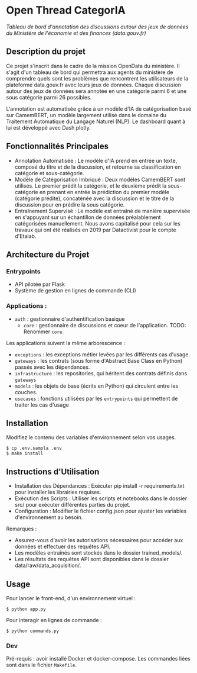 # Open Thread CategorIA

_Tableau de bord d'annotation des discussions autour des jeux de données du Ministère de l'économie et des
finances (data.gouv.fr)_

## Description du projet

Ce projet s'inscrit dans le cadre de la mission OpenData du ministère.
Il s'agit d'un tableau de bord qui permettra aux agents du ministère de comprendre quels sont les problèmes que
rencontrent les utilisateurs de la plateforme data.gouv.fr avec leurs jeux de données.
Chaque discussion autour des jeux de données sera annotée en une catégorie parmi 6 et une sous catégorie parmi 26
possibles.

L'annotation est automatisée grâce à un modèle d'IA de catégorisation basé sur CamemBERT, un modèle largement utilisé
dans le domaine du Traitement Automatique du Langage Naturel (NLP).
Le dashboard quant à lui est développé avec Dash plotly.

## Fonctionnalités Principales

- Annotation Automatisée : Le modèle d'IA prend en entrée un texte, composé du titre et de la discussion, et retourne sa
  classification en catégorie et sous-catégorie.
- Modèle de Catégorisation Imbriqué : Deux modèles CamemBERT sont utilisés. Le premier prédit la catégorie, et le
  deuxième prédit la sous-catégorie en prenant en entrée la prédiction du premier modèle (catégorie prédite), concaténée
  avec la discussion et le titre de la discussion pour en prédire la sous catégorie.
- Entraînement Supervisé : Le modèle est entraîné de manière supervisée en s'appuyant sur un échantillon de données
  préalablement catégorisées manuellement. Nous avons capitalisé pour cela sur les travaux qui ont été réalisés en 2019
  par Datactivist pour le compte d'Etalab.

## Architecture du Projet

### Entrypoints

- API pilotée par Flask
- Système de gestion en lignes de commande (CLI)

### Applications :

- `auth` : gestionnaire d'authentification basique
  - `core` : gestionnaire de discussions et coeur de l'application. TODO: Renommer `core`.

Les applications suivent la même arborescence :

- `exceptions` : les exceptions métier levées par les différents cas d'usage.
- `gateways` : les contrats (sous forme d'Abstract Base Class en Python) passés avec les dépendances.
- `infrastructure` : les repositories, qui héritent des contrats définis dans `gateways`
- `models` : les objets de base (écrits en Python) qui circulent entre les couches.
- `usecases` : fonctions utilisées par les `entrypoints` qui permettent de traiter les cas d'usage

## Installation

Modifiez le contenu des variables d'environnement selon vos usages.

```
$ cp .env.sampla .env
$ make install
```

## Instructions d'Utilisation

- Installation des Dépendances : Exécuter pip install -r requirements.txt pour installer les librairies requises.
- Exécution des Scripts : Utiliser les scripts et notebooks dans le dossier src/ pour exécuter différentes parties du
  projet.
- Configuration : Modifier le fichier config.json pour ajuster les variables d'environnement au besoin.

Remarques :

- Assurez-vous d'avoir les autorisations nécessaires pour accéder aux données et effectuer des requêtes API.
- Les modèles entraînés sont stockés dans le dossier trained_models/.
- Les résultats des requêtes API sont disponibles dans le dossier data/raw/data_acquisition/.

## Usage

Pour lancer le front-end, d'un environnement virtuel :

```
$ python app.py
```

Pour interagir en lignes de commande :

```
$ python commands.py
```

### Dev

Pré-requis : avoir installé Docker et docker-compose.
Les commandes liées sont dans le fichier `Makefile`.
